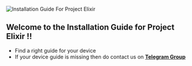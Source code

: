 ![Installation Guide For Project Elixir](https://i.imgur.com/3UmK6nS.png)

## Welcome to the Installation Guide for Project Elixir !!

- Find a right guide for your device 
- If your device guide is missing then do contact us on [**Telegram Group**](https://t.me/Elixir_Discussion)



